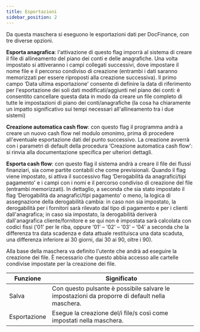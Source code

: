 ```yaml
---
title: Esportazioni
sidebar_position: 2
---
```


Da questa maschera si eseguono le esportazioni dati per DocFinance, con tre diverse opzioni.

**Esporta anagrafica**: l'attivazione di questo flag imporrà al sistema di creare il file di allineamento del piano dei conti e delle anagrafiche. Una volta impostato si attiveranno i campi collegati successivi, dove impostare il nome file e il percorso condiviso di creazione (entrambi i dati saranno memorizzati per essere riproposti alla creazione successiva). Il primo campo ‘Data ultima esportazione' consente di definire la data di riferimento per l'esportazione dei soli dati modificati/aggiunti nel piano dei conti: è consentito cancellare questa data in modo da creare un file completo di tutte le impostazioni di piano dei conti/anagrafiche (la cosa ha chiaramente un impatto significativo sui tempi necessari all'allineamento tra i due sistemi)

**Creazione automatica cash flow**: con questo flag il programma andrà a creare un nuovo cash flow nel modulo omonimo, prima di procedere all'eventuale esportazione dati del punto successivo. La creazione avverrà con i parametri di default della procedura ‘Creazione automatica cash flow': si rinvia alla documentazione specifica per ulteriori dettagli.

**Esporta cash flow**: con questo flag il sistema andrà a creare il file dei flussi finanziari, sia come partite contabili che come previsionali. Quando il flag viene impostato, si attiva il successivo flag ‘Derogabilità da anagrafici/tipi pagamento' e i campi con i nomi e il percorso condiviso di creazione del file (entrambi memorizzati). In dettaglio, a seconda che sia stato impostato il flag ‘Derogabilità da anagrafici/tipi pagamento' o meno, la logica di assegnazione della derogabilità cambia: in caso non sia impostato, la derogabilità per i fornitori sarà rilevato dal tipo di pagamento e per i clienti dall'anagrafica; in caso sia impostato, la derogabilità deriverà dall'anagrafica cliente/fornitore e se qui non è impostata sarà calcolata con codici fissi (‘01' per le riba, oppure ‘01' – ‘02' – ‘03' – ‘04' a seconda che la differenza tra data scadenza e data attuale restituisca una data scaduta, una differenza inferiore ai 30 giorni, dai 30 ai 90, oltre i 90).

Alla base della maschera va definito l'utente che andrà ad eseguire la creazione dei file. È necessario che questo abbia accesso alle cartelle condivise impostate per la creazione dei file.



| Funzione | Significato |
| --- | --- |
| Salva | Con questo pulsante è possibile salvare le impostazioni da proporre di default nella maschera. |
| Esportazione | Esegue la creazione del/i file/s così come impostati nella maschera. |






